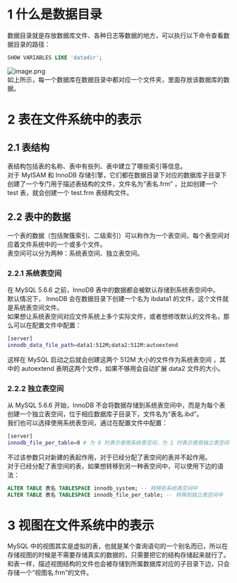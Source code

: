 # 1 什么是数据目录
数据目录就是存放数据库文件、各种日志等数据的地方，可以执行以下命令查看数据目录的路径：
```sql
SHOW VARIABLES LIKE 'datadir';
```
![image.png](<../images/17 MySQL 进阶-数据目录和表空间/1.png>)<br />如上所示，每一个数据库在数据目录中都对应一个文件夹，里面存放该数据库的数据。
# 2 表在文件系统中的表示
## 2.1 表结构
表结构包括表的名称、表中有些列、表中建立了哪些索引等信息。<br />对于 MyISAM 和 InnoDB 存储引擎，它们都在数据目录下对应的数据库子目录下创建了一个专门用于描述表结构的文件，文件名为“表名.frm” ，比如创建一个 test 表，就会创建一个 test.frm 表结构文件。
## 2.2 表中的数据
一个表的数据（包括聚簇索引、二级索引）可以称作为一个表空间，每个表空间对应着文件系统中的一个或多个文件。<br />表空间可以分为两种：系统表空间、独立表空间。
### 2.2.1 系统表空间
在 MySQL 5.6.6 之前，InnoDB 表中的数据都会被默认存储到系统表空间中。  <br />默认情况下， InnoDB 会在数据目录下创建一个名为 ibdata1 的文件，这个文件就是系统表空间文件。<br />如果想让系统表空间对应文件系统上多个实际文件，或者想修改默认的文件名，那么可以在配置文件中配置：
```bash
[server]
innodb_data_file_path=data1:512M;data2:512M:autoextend
```
这样在 MySQL 启动之后就会创建这两个 512M 大小的文件作为系统表空间 ，其中的 autoextend 表明这两个文件，如果不够用会自动扩展 data2 文件的大小。
### 2.2.2 独立表空间
从 MySQL 5.6.6 开始，InnoDB 不会将数据存储到系统表空间中，而是为每个表创建一个独立表空间，位于相应数据库子目录下，文件名为“表名.ibd”。<br />我们也可以选择使用系统表空间，通过在配置文件中配置：
```bash
[server]
innodb_file_per_table=0 # 为 0 时表示使用系统表空间，为 1 时表示使用独立表空间
```
不过该参数只对新建的表起作用，对于已经分配了表空间的表并不起作用。<br />对于已经分配了表空间的表，如果想转移到另一种表空间中，可以使用下边的语法：  
```sql
ALTER TABLE 表名 TABLESPACE innodb_system; -- 转移到系统表空间中
ALTER TABLE 表名 TABLESPACE innodb_file_per_table; -- 转移到独立表空间中
```
# 3 视图在文件系统中的表示
MySQL 中的视图其实是虚拟的表，也就是某个查询语句的一个别名而已，所以在存储视图的时候是不需要存储真实的数据的，只需要把它的结构存储起来就行了。和表一样，描述视图结构的文件也会被存储到所属数据库对应的子目录下边，只会存储一个“视图名.frm”的文件。
